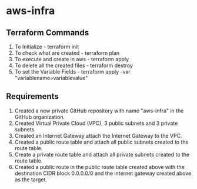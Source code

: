 # aws-infra

## Terraform Commands
1. To Initialize - terraform init
2. To check what are created - terraform plan
3. To execute and create in aws - terraform apply
4. To delete all the created files - terraform destroy
5. To set the Variable Fields - terraform apply -var "variablename=variablevalue"

## Requirements
1. Created a new private GitHub repository with name "aws-infra" in the GitHub organization.
2. Created Virtual Private Cloud (VPC), 3 public subnets and 3 private subnets
3. Created an Internet Gateway attach the Internet Gateway to the VPC.
4. Created a public route table and attach all public subnets created to the route table.
5. Create a private route table and attach all private subnets created to the route table.
6. Created a public route in the public route table created above with the destination CIDR block 0.0.0.0/0 and the internet gateway created above as the target.